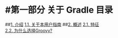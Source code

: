 #第一部分 关于 Gradle
**目录**
====

##[1. 介绍](第一章%20介绍.md)
[1.1. 关于本用户指南](第一章%20介绍.md#1.1.-关于本用户指南)
##[2. 概述](第二章%20概述.md)
[2.1. 特征](第二章%20概述.md#2.1.-特征)\
[2.2. 为什么选择Groovy?](第二章%20概述.md#2.2.为什么选择groovy？)